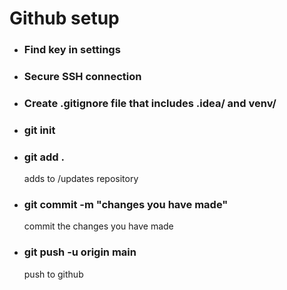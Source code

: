 
# Github setup 

- ### Find key in settings
- ### Secure SSH connection
- ### Create .gitignore file that includes .idea/ and venv/
- ### git init
- ### git add .
  adds to /updates repository 
- ### git commit -m "changes you have made"
  commit the changes you have made
- ### git push -u origin main 
  push to github

